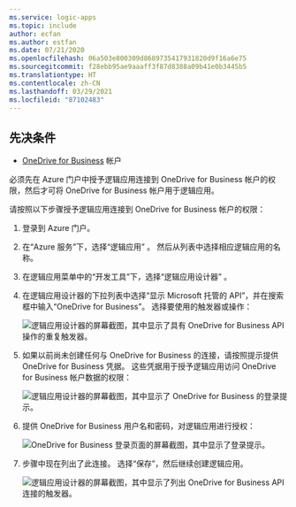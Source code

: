```yaml
---
ms.service: logic-apps
ms.topic: include
author: ecfan
ms.author: estfan
ms.date: 07/21/2020
ms.openlocfilehash: 06a503e800309d8689735417931820d9f16a6e75
ms.sourcegitcommit: f28ebb95ae9aaaff3f87d8388a09b41e0b3445b5
ms.translationtype: HT
ms.contentlocale: zh-CN
ms.lasthandoff: 03/29/2021
ms.locfileid: "87102483"
---
```

## <a name="prerequisites"></a>先决条件

* [OneDrive for Business](https://OneDrive.com) 帐户 

必须先在 Azure 门户中授予逻辑应用连接到 OneDrive for Business 帐户的权限，然后才可将 OneDrive for Business 帐户用于逻辑应用。

请按照以下步骤授予逻辑应用连接到 OneDrive for Business 帐户的权限：  

1. 登录到 Azure 门户。 

1. 在“Azure 服务”下，选择“逻辑应用” 。 然后从列表中选择相应逻辑应用的名称。

1. 在逻辑应用菜单中的“开发工具”下，选择“逻辑应用设计器” 。

1. 在逻辑应用设计器的下拉列表中选择“显示 Microsoft 托管的 API”，并在搜索框中输入“OneDrive for Business”。 选择要使用的触发器或操作：  

   ![逻辑应用设计器的屏幕截图，其中显示了具有 OneDrive for Business API 操作的重复触发器。](./media/connectors-create-api-onedriveforbusiness/onedriveforbusiness-1.png)

2. 如果以前尚未创建任何与 OneDrive for Business 的连接，请按照提示提供 OneDrive for Business 凭据。 这些凭据用于授予逻辑应用访问 OneDrive for Business 帐户数据的权限：  

   ![逻辑应用设计器的屏幕截图，其中显示了 OneDrive for Business 的登录提示。](./media/connectors-create-api-onedriveforbusiness/onedriveforbusiness-2.png)

3. 提供 OneDrive for Business 用户名和密码，对逻辑应用进行授权：  

   ![OneDrive for Business 登录页面的屏幕截图，其中显示了登录提示。](./media/connectors-create-api-onedriveforbusiness/onedriveforbusiness-3.png)   

4. 步骤中现在列出了此连接。 选择“保存”，然后继续创建逻辑应用。 

   ![逻辑应用设计器的屏幕截图，其中显示了列出 OneDrive for Business API 连接的触发器。](./media/connectors-create-api-onedriveforbusiness/onedriveforbusiness-4.png)   
